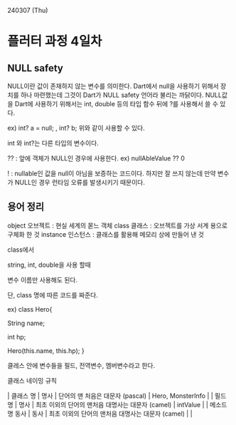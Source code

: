 240307 (Thu)

플러터 과정 4일차
=
NULL safety
--
NULL이란 값이 존재하지 않는 변수를 의미한다. 
Dart에서 null을 사용하기 위해서 장치를 하나 마련했는데 그것이 Dart가 NULL safety 언어라 불리는 까닭이다.
NULL값을 Dart에 사용하기 위해서는 int, double 등의 타입 함수 뒤에 ?를 사용해서 쓸 수 있다.

ex) int? a = null; , int? b;
위와 같이 사용할 수 있다.

int 와 int?는 다른 타입의 변수이다.

?? : 앞에 객체가 NULL인 경우에 사용한다. 
ex) nullAbleValue ?? 0

! : nullable인 값을 null이 아님을 보증하는 코드이다. 하지만 잘 쓰지 않는데 만약 변수가 NULL인 경우 런타임 오류를 발생시키기 때문이다.


용어 정리
-
object 오브젝트 : 현실 세계의 몯느 객체
class 클래스 : 오브젝트를 가상 서계 용으로 구체화 한 것
instance 인스턴스 : 클래스를 활용해 메모리 상에 만들어 낸 것

class에서

string, int, double을 사용 할때

변수 이름만 사용해도 된다.

단, class 명에 따른 코드를 짜준다.

ex)
class Hero{

  String name;

  int hp;

  Hero(this.name, this.hp);
}

클레스 안에 변수들을 필드, 전역변수, 멤버변수라고 한다.


클래스 네이밍 규칙

| 클래스 명 | 명사 | 단어의 맨 처음은 대문자 (pascal) | Hero, MonsterInfo |
| 필드 명 | 명사 | 최초 이외의 단어의 맨처음 대명사는 대문자 (camel) | intValue |
| 메소드 명 동사 | 동사 | 최초 이외의 단어의 맨처음 대명사는 대문자 (camel) |  |
